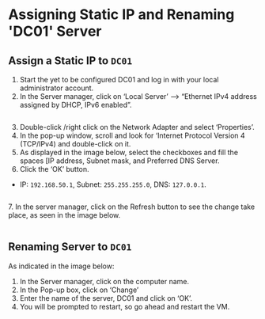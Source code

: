 # **Assigning Static IP and Renaming 'DC01' Server**
## **Assign a **Static IP** to `DC01`**  
1. Start the yet to be configured DC01 and log in with your local administrator account.
2. In the Server manager, click on ‘Local Server’ --> “Ethernet IPv4 address assigned by DHCP, IPv6 enabled”.  
<p align="center">
  <img src="https://github.com/user-attachments/assets/0422d893-a225-4fc8-898f-df44e6482acf" alt="">
</p>  
  
3. Double-click /right click on the Network Adapter and select ‘Properties’.  
4.	In the pop-up window, scroll and look for ‘Internet Protocol Version 4 (TCP/IPv4) and double-click on it.  
5.	As displayed in the image below, select the checkboxes and fill the spaces [IP address, Subnet mask, and Preferred DNS Server.  
6.	Click the ‘OK’ button.  
  - IP: `192.168.50.1`, Subnet: `255.255.255.0`, DNS: `127.0.0.1`.
<p align="center">
  <img src="https://github.com/user-attachments/assets/77e05696-682d-4634-a2ad-1c9580760cd3" alt="">
</p>  
7.	In the server manager, click on the Refresh button to see the change take place, 
as seen in the image below.  
<p align="center">
  <img src="https://github.com/user-attachments/assets/63b7ba3f-8409-42d1-bdb4-4007dcafdcf3" alt="">
</p>

     
## **Renaming Server to `DC01`**  

As indicated in the image below:  
1.	In the Server manager, click on the computer name.
2.	In the Pop-up box, click on ‘Change’
3.	Enter the name of the server, DC01 and click on ‘OK’.
4.	You will be prompted to restart, so go ahead and restart the VM.


<p align="center">
  <img src="https://github.com/user-attachments/assets/91f54da2-f395-4449-b326-69c7164c0804" alt="">
</p>
